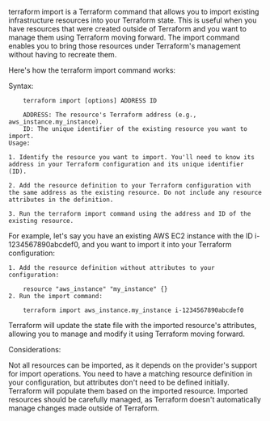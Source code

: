 terraform import is a Terraform command that allows you to import existing infrastructure resources into your Terraform state. This is useful when you have resources that were created outside of Terraform and you want to manage them using Terraform moving forward. The import command enables you to bring those resources under Terraform's management without having to recreate them.

Here's how the terraform import command works:

Syntax:

        terraform import [options] ADDRESS ID

        ADDRESS: The resource's Terraform address (e.g., aws_instance.my_instance).
        ID: The unique identifier of the existing resource you want to import.
    Usage:

    1. Identify the resource you want to import. You'll need to know its address in your Terraform configuration and its unique identifier (ID).

    2. Add the resource definition to your Terraform configuration with the same address as the existing resource. Do not include any resource attributes in the definition.

    3. Run the terraform import command using the address and ID of the existing resource.

For example, let's say you have an existing AWS EC2 instance with the ID i-1234567890abcdef0, and you want to import it into your Terraform configuration:

    1. Add the resource definition without attributes to your configuration:

        resource "aws_instance" "my_instance" {}
    2. Run the import command:

        terraform import aws_instance.my_instance i-1234567890abcdef0

Terraform will update the state file with the imported resource's attributes, allowing you to manage and modify it using Terraform moving forward.

Considerations:

Not all resources can be imported, as it depends on the provider's support for import operations.
You need to have a matching resource definition in your configuration, but attributes don't need to be defined initially. Terraform will populate them based on the imported resource.
Imported resources should be carefully managed, as Terraform doesn't automatically manage changes made outside of Terraform.